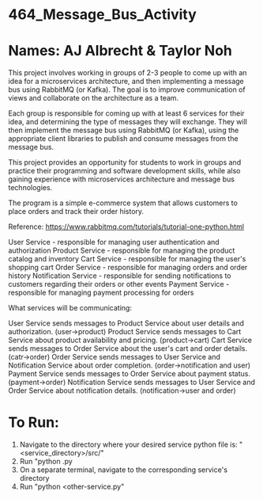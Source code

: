 # 464_Message_Bus_Activity

# Names: AJ Albrecht & Taylor Noh

This project involves working in groups of 2-3 people to come up with an idea for a microservices architecture, and then implementing a message bus using RabbitMQ (or Kafka). The goal is to improve communication of views and collaborate on the architecture as a team.

Each group is responsible for coming up with at least 6 services for their idea, and determining the type of messages they will exchange. They will then implement the message bus using RabbitMQ (or Kafka), using the appropriate client libraries to publish and consume messages from the message bus.

This project provides an opportunity for students to work in groups and practice their programming and software development skills, while also gaining experience with microservices architecture and message bus technologies.

The program is a simple e-commerce system that allows customers to place orders and track their order history.

Reference: https://www.rabbitmq.com/tutorials/tutorial-one-python.html

User Service - responsible for managing user authentication and authorization
Product Service - responsible for managing the product catalog and inventory
Cart Service - responsible for managing the user's shopping cart
Order Service - responsible for managing orders and order history
Notification Service - responsible for sending notifications to customers regarding their orders or other events
Payment Service - responsible for managing payment processing for orders

What services will be communicating:

User Service sends messages to Product Service about user details and authorization. (user->product)
Product Service sends messages to Cart Service about product availability and pricing. (product->cart)
Cart Service sends messages to Order Service about the user's cart and order details. (catr->order)
Order Service sends messages to User Service and Notification Service about order completion. (order->notification and user)
Payment Service sends messages to Order Service about payment status.
(payment->order)
Notification Service sends messages to User Service and Order Service about notification details. (notification->user and order)

# To Run:

1. Navigate to the directory where your desired service python file is: "<service_directory>/src/"
2. Run "python <service>.py
3. On a separate terminal, navigate to the corresponding service's directory
4. Run "python <other-service.py"
